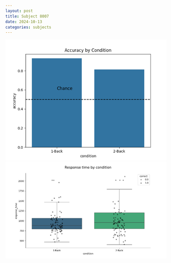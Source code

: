 ```yaml
---
layout: post
title: Subject 8007
date: 2024-10-13
categories: subjects
---
```


![](data/8007/run-12/8007_ATS_acc.png)
![](data/8007/run-12/8007_ATS_rt.png)
